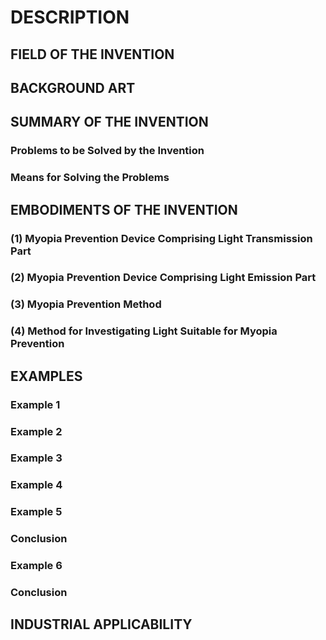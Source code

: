 # DESCRIPTION

## FIELD OF THE INVENTION

## BACKGROUND ART

## SUMMARY OF THE INVENTION

### Problems to be Solved by the Invention

### Means for Solving the Problems

## EMBODIMENTS OF THE INVENTION

### (1) Myopia Prevention Device Comprising Light Transmission Part

### (2) Myopia Prevention Device Comprising Light Emission Part

### (3) Myopia Prevention Method

### (4) Method for Investigating Light Suitable for Myopia Prevention

## EXAMPLES

### Example 1

### Example 2

### Example 3

### Example 4

### Example 5

### Conclusion

### Example 6

### Conclusion

## INDUSTRIAL APPLICABILITY

